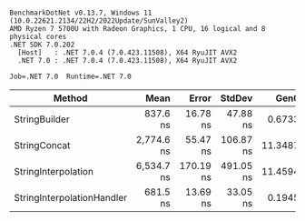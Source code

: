 ```

BenchmarkDotNet v0.13.7, Windows 11 (10.0.22621.2134/22H2/2022Update/SunValley2)
AMD Ryzen 7 5700U with Radeon Graphics, 1 CPU, 16 logical and 8 physical cores
.NET SDK 7.0.202
  [Host]   : .NET 7.0.4 (7.0.423.11508), X64 RyuJIT AVX2
  .NET 7.0 : .NET 7.0.4 (7.0.423.11508), X64 RyuJIT AVX2

Job=.NET 7.0  Runtime=.NET 7.0  

```
|                     Method |       Mean |     Error |    StdDev |    Gen0 | Allocated |
|--------------------------- |-----------:|----------:|----------:|--------:|----------:|
|              StringBuilder |   837.6 ns |  16.78 ns |  47.88 ns |  0.6733 |    1408 B |
|               StringConcat | 2,774.6 ns |  55.47 ns | 106.87 ns | 11.3487 |   23736 B |
|        StringInterpolation | 6,534.7 ns | 170.19 ns | 491.05 ns | 11.4594 |   23976 B |
| StringInterpolationHandler |   681.5 ns |  13.69 ns |  33.05 ns |  0.1945 |     408 B |